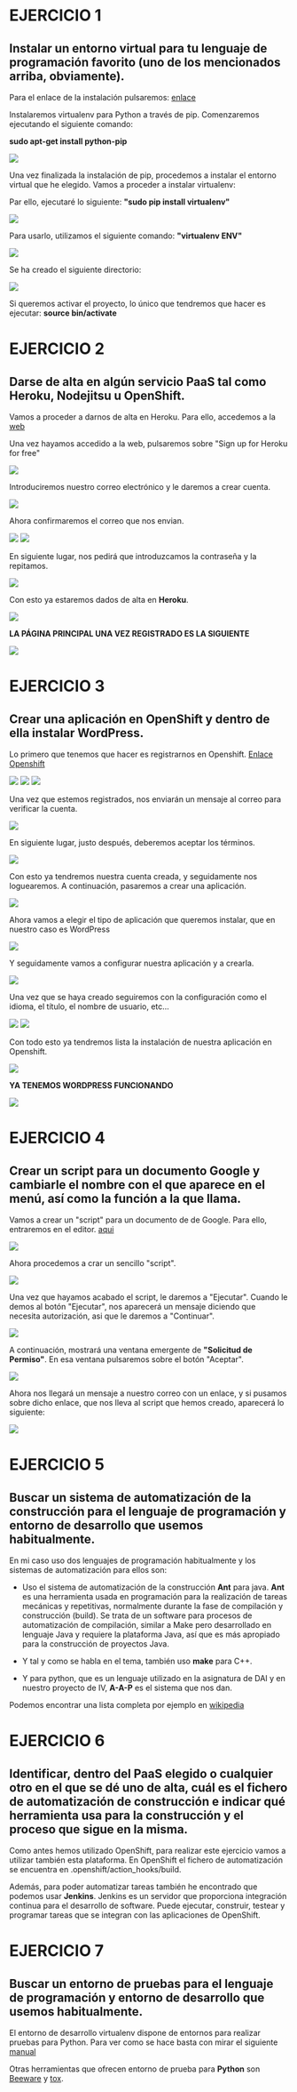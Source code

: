 # EJERCICIO 1 # 

## Instalar un entorno virtual para tu lenguaje de programación favorito (uno de los mencionados arriba, obviamente). ##

Para el enlace de la instalación pulsaremos: [enlace](https://virtualenv.pypa.io/en/latest/virtualenv.html#installation)

Instalaremos virtualenv para Python a través de pip. Comenzaremos ejecutando el siguiente comando:

__sudo apt-get install  python-pip__

<img src="https://github.com/javiergama8/Images/blob/master/Tema2-1.png">

Una vez finalizada la instalación de pip, procedemos a instalar el entorno virtual que he elegido. Vamos a proceder a instalar virtualenv:

Par ello, ejecutaré lo siguiente: __"sudo pip install virtualenv"__

<img src="https://github.com/javiergama8/Images/blob/master/Tema2-2.png">

Para usarlo, utilizamos el siguiente comando: __"virtualenv ENV"__

<img src="https://github.com/javiergama8/Images/blob/master/Tema2-3.png">

Se ha creado el siguiente directorio:

<img src="https://github.com/javiergama8/Images/blob/master/Tema2-4.png">

Si queremos activar el proyecto, lo único que tendremos que hacer es ejecutar: __source bin/activate__

# EJERCICIO 2 # 

## Darse de alta en algún servicio PaaS tal como Heroku, Nodejitsu u OpenShift. ##

Vamos a proceder a darnos de alta en Heroku. Para ello, accedemos a la [web](https://www.heroku.com/)

Una vez hayamos accedido a la web, pulsaremos sobre "Sign up for Heroku for free"

<img src="https://github.com/javiergama8/Images/blob/master/Tema2-5.png">

Introduciremos nuestro correo electrónico y le daremos a crear cuenta.

<img src="https://github.com/javiergama8/Images/blob/master/Tema2-6.png">

Ahora confirmaremos el correo que nos envian.

<img src="https://github.com/javiergama8/Images/blob/master/Tema2-7.png">

<img src="https://github.com/javiergama8/Images/blob/master/Tema2-8.png">

En siguiente lugar, nos pedirá que introduzcamos la contraseña y la repitamos.

<img src="https://github.com/javiergama8/Images/blob/master/Tema2-9.png">

Con esto ya estaremos dados de alta en __Heroku__.

<img src="https://github.com/javiergama8/Images/blob/master/Tema2-10.png">

__LA PÁGINA PRINCIPAL UNA VEZ REGISTRADO ES LA SIGUIENTE__

<img src="https://github.com/javiergama8/Images/blob/master/Tema2-11.png">

# EJERCICIO 3 #

## Crear una aplicación en OpenShift y dentro de ella instalar WordPress. ##

Lo primero que tenemos que hacer es registrarnos en Openshift. [Enlace Openshift](https://www.openshift.com/)

<img src="https://github.com/javiergama8/Images/blob/master/Proyecto1.png">

<img src="https://github.com/javiergama8/Images/blob/master/Proyecto2.png">

<img src="https://github.com/javiergama8/Images/blob/master/Proyecto3.png">

Una vez que estemos registrados, nos enviarán un mensaje al correo para verificar la cuenta.

<img src="https://github.com/javiergama8/Images/blob/master/Proyecto4.png">

En siguiente lugar, justo después, deberemos aceptar los términos.

<img src="https://github.com/javiergama8/Images/blob/master/Proyecto5.png">

Con esto ya tendremos nuestra cuenta creada, y seguidamente nos loguearemos. A continuación, pasaremos a crear una aplicación.

<img src="https://github.com/javiergama8/Images/blob/master/Proyecto7.png">

Ahora vamos a elegir el tipo de aplicación que queremos instalar, que en nuestro caso es WordPress

<img src="https://github.com/javiergama8/Images/blob/master/Proyecto8.png">

Y seguidamente vamos a configurar nuestra aplicación y a crearla.

<img src="https://github.com/javiergama8/Images/blob/master/Proyecto9.png">

Una vez que se haya creado seguiremos con la configuración como el idioma, el título, el nombre de usuario, etc...

<img src="https://github.com/javiergama8/Images/blob/master/Proyecto10.png">

<img src="https://github.com/javiergama8/Images/blob/master/Proyecto11.png">

Con todo esto ya tendremos lista la instalación de nuestra aplicación en Openshift.

<img src="https://github.com/javiergama8/Images/blob/master/Proyecto12.png">

__YA TENEMOS WORDPRESS FUNCIONANDO__

<img src="https://github.com/javiergama8/Images/blob/master/Proyecto13.png">

# EJERCICIO 4 #

## Crear un script para un documento Google y cambiarle el nombre con el que aparece en el menú, así como la función a la que llama. ##


Vamos a crear un "script" para un documento de de Google. Para ello, entraremos en el editor. [aqui](https://script.google.com/macros/d/1Co1zYaXhTEWBW_-qzGqSWlcjgBdcPoUfugk_64gnZWoRifE_mzQUKw7b/edit?splash=yes)

<img src="https://github.com/javiergama8/Images/blob/master/Tema2-12.png">

Ahora procedemos a crar un sencillo "script".

<img src="https://github.com/javiergama8/Images/blob/master/Tema2-13.png">

Una vez que hayamos acabado el script, le daremos a "Ejecutar". Cuando le demos al botón "Ejecutar", nos aparecerá un mensaje diciendo que necesita autorización, asi que le daremos a "Continuar".

<img src="https://github.com/javiergama8/Images/blob/master/Tema2-16.png">

A continuación, mostrará una ventana emergente de __"Solicitud de Permiso"__. En esa ventana pulsaremos sobre el botón "Aceptar".

<img src="https://github.com/javiergama8/Images/blob/master/Tema2-17.png">

Ahora nos llegará un mensaje a nuestro correo con un enlace, y si pusamos sobre dicho enlace, que nos lleva al script que hemos creado, aparecerá lo siguiente:

<img src="https://github.com/javiergama8/Images/blob/master/Tema2-18.png">

# EJERCICIO 5 #

## Buscar un sistema de automatización de la construcción para el lenguaje de programación y entorno de desarrollo que usemos habitualmente. ##

En mi caso uso dos lenguajes de programación habitualmente y los sistemas de automatización para ellos son:

+ Uso el sistema de automatización de la construcción __Ant__ para java. __Ant__ es una herramienta usada en programación para la realización de tareas mecánicas y repetitivas, normalmente durante la fase de compilación y construcción (build). Se trata de un software para procesos de automatización de compilación, similar a Make pero desarrollado en lenguaje Java y requiere la plataforma Java, así que es más apropiado para la construcción de proyectos Java.

+ Y tal y como se habla en el tema, también uso __make__ para C++.

+ Y para python, que es un lenguaje utilizado en la asignatura de DAI y en nuestro proyecto de IV,  __A-A-P__ es el sistema que nos dan.

Podemos encontrar una lista completa por ejemplo en [wikipedia](http://en.wikipedia.org/wiki/List_of_build_automation_software)

# EJERCICIO 6 #

## Identificar, dentro del PaaS elegido o cualquier otro en el que se dé uno de alta, cuál es el fichero de automatización de construcción e indicar qué herramienta usa para la construcción y el proceso que sigue en la misma. ##

Como antes hemos utilizado OpenShift, para realizar este ejercicio vamos a utilizar también esta plataforma. En OpenShift el fichero de automatización se encuentra en .openshift/action_hooks/build.

Además, para poder automatizar tareas también he encontrado que podemos usar __Jenkins__. Jenkins es un servidor que proporciona integración continua para el desarrollo de software. Puede ejecutar, construir, testear y programar tareas que se integran con las aplicaciones de OpenShift.

# EJERCICIO 7 #

## Buscar un entorno de pruebas para el lenguaje de programación y entorno de desarrollo que usemos habitualmente. ##

El entorno de desarrollo virtualenv dispone de entornos para realizar pruebas para Python. Para ver como se hace basta con mirar el siguiente [manual](https://plone-spanish-docs.readthedocs.org/es/latest/python/creacion_entornos_virtuales.html)

Otras herramientas que ofrecen entorno de prueba para __Python__ son [Beeware](http://bitelia.com/2014/08/beeware-python) y [tox](https://pypi.python.org/pypi/tox).
